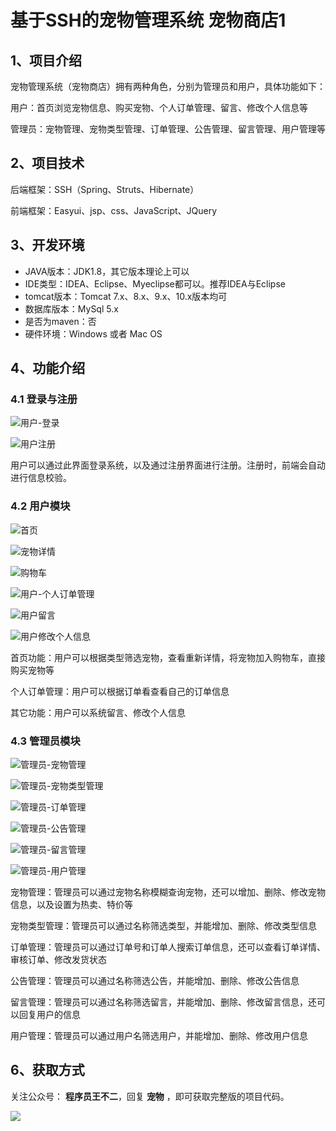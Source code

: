 # 基于SSH的宠物管理系统 宠物商店1

## 1、项目介绍

宠物管理系统（宠物商店）拥有两种角色，分别为管理员和用户，具体功能如下：

用户：首页浏览宠物信息、购买宠物、个人订单管理、留言、修改个人信息等

管理员：宠物管理、宠物类型管理、订单管理、公告管理、留言管理、用户管理等


## 2、项目技术

后端框架：SSH（Spring、Struts、Hibernate）

前端框架：Easyui、jsp、css、JavaScript、JQuery

## 3、开发环境

- JAVA版本：JDK1.8，其它版本理论上可以
- IDE类型：IDEA、Eclipse、Myeclipse都可以。推荐IDEA与Eclipse
- tomcat版本：Tomcat 7.x、8.x、9.x、10.x版本均可
- 数据库版本：MySql 5.x
- 是否为maven：否
- 硬件环境：Windows 或者 Mac OS


## 4、功能介绍

### 4.1 登录与注册

![用户-登录](https://www.codeshop.fun/Typora-Images/20220518235207.jpg)

![用户注册](https://www.codeshop.fun/Typora-Images/20220518235208.jpg)

用户可以通过此界面登录系统，以及通过注册界面进行注册。注册时，前端会自动进行信息校验。

### 4.2 用户模块

![首页](https://www.codeshop.fun/Typora-Images/20220518235250.jpg)

![宠物详情](https://www.codeshop.fun/Typora-Images/20220518235302.jpg)

![购物车](https://www.codeshop.fun/Typora-Images/20220518235307.jpg)

![用户-个人订单管理](https://www.codeshop.fun/Typora-Images/20220518235317.jpg)

![用户留言](https://www.codeshop.fun/Typora-Images/20220518235322.jpg)

![用户修改个人信息](https://www.codeshop.fun/Typora-Images/20220518235326.jpg)

首页功能：用户可以根据类型筛选宠物，查看重新详情，将宠物加入购物车，直接购买宠物等

个人订单管理：用户可以根据订单看查看自己的订单信息

其它功能：用户可以系统留言、修改个人信息

### 4.3 管理员模块

![管理员-宠物管理](https://www.codeshop.fun/Typora-Images/20220518235745.jpg)

![管理员-宠物类型管理](https://www.codeshop.fun/Typora-Images/20220518235748.jpg)

![管理员-订单管理](https://www.codeshop.fun/Typora-Images/20220518235749.jpg)

![管理员-公告管理](https://www.codeshop.fun/Typora-Images/20220518235751.jpg)

![管理员-留言管理](https://www.codeshop.fun/Typora-Images/20220518235754.jpg)

![管理员-用户管理](https://www.codeshop.fun/Typora-Images/20220518235756.jpg)

宠物管理：管理员可以通过宠物名称模糊查询宠物，还可以增加、删除、修改宠物信息，以及设置为热卖、特价等

宠物类型管理：管理员可以通过名称筛选类型，并能增加、删除、修改类型信息

订单管理：管理员可以通过订单号和订单人搜索订单信息，还可以查看订单详情、审核订单、修改发货状态

公告管理：管理员可以通过名称筛选公告，并能增加、删除、修改公告信息

留言管理：管理员可以通过名称筛选留言，并能增加、删除、修改留言信息，还可以回复用户的信息

用户管理：管理员可以通过用户名筛选用户，并能增加、删除、修改用户信息


## 6、获取方式

关注公众号： **程序员王不二**，回复 **宠物** ，即可获取完整版的项目代码。

 ![](https://www.codeshop.fun/Typora-Images/202205281253739.png)



